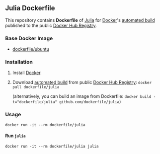 ## Julia Dockerfile


This repository contains **Dockerfile** of [Julia](http://julialang.org/) for [Docker](https://www.docker.com/)'s [automated build](https://registry.hub.docker.com/u/dockerfile/julia/) published to the public [Docker Hub Registry](https://registry.hub.docker.com/).


### Base Docker Image

* [dockerfile/ubuntu](http://dockerfile.github.io/#/ubuntu)


### Installation

1. Install [Docker](https://www.docker.com/).

2. Download [automated build](https://registry.hub.docker.com/u/dockerfile/julia/) from public [Docker Hub Registry](https://registry.hub.docker.com/): `docker pull dockerfile/julia`

   (alternatively, you can build an image from Dockerfile: `docker build -t="dockerfile/julia" github.com/dockerfile/julia`)


### Usage

    docker run -it --rm dockerfile/julia

#### Run `julia`

    docker run -it --rm dockerfile/julia julia
